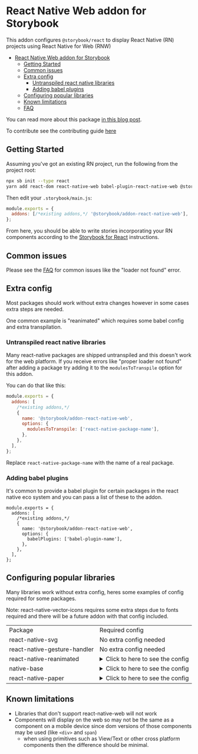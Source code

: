 # React Native Web addon for Storybook

This addon configures `@storybook/react` to display React Native (RN) projects using React Native for Web (RNW)

- [React Native Web addon for Storybook](#react-native-web-addon-for-storybook)
  - [Getting Started](#getting-started)
  - [Common issues](#common-issues)
  - [Extra config](#extra-config)
    - [Untranspiled react native libraries](#untranspiled-react-native-libraries)
    - [Adding babel plugins](#adding-babel-plugins)
  - [Configuring popular libraries](#configuring-popular-libraries)
  - [Known limitations](#known-limitations)
  - [FAQ](https://github.com/storybookjs/addon-react-native-web/blob/main/FAQ.md)

You can read more about this package [in this blog post](https://www.dannyhwilliams.co.uk/introducing-react-native-web-storybook).

To contribute see the contributing guide [here](https://github.com/storybookjs/addon-react-native-web/blob/main/README.md)

## Getting Started

Assuming you've got an existing RN project, run the following from the project root:

```sh
npx sb init --type react
yarn add react-dom react-native-web babel-plugin-react-native-web @storybook/addon-react-native-web --dev
```

Then edit your `.storybook/main.js`:

```js
module.exports = {
  addons: [/*existing addons,*/ '@storybook/addon-react-native-web'],
};
```

From here, you should be able to write stories incorporating your RN components according to
the [Storybook for React](https://storybook.js.org/docs/react/get-started/introduction) instructions.

## Common issues

Please see the [FAQ](https://github.com/storybookjs/addon-react-native-web/blob/main/FAQ.md) for common issues like the "loader not found" error.

## Extra config

Most packages should work without extra changes however in some cases extra steps are needed.

One common example is "reanimated" which requires some babel config and extra transpilation.

### Untranspiled react native libraries

Many react-native packages are shipped untranspiled and this doesn't work for the web platform. If you receive errors like "proper loader not found" after adding a package try adding it to the `modulesToTranspile` option for this addon.

You can do that like this:

```js
module.exports = {
  addons: [
    /*existing addons,*/
    {
      name: '@storybook/addon-react-native-web',
      options: {
        modulesToTranspile: ['react-native-package-name'],
      },
    },
  ],
};
```

Replace `react-native-package-name` with the name of a real package.

### Adding babel plugins

It's common to provide a babel plugin for certain packages in the react native eco system and you can pass a list of these
to the addon.

```
module.exports = {
  addons: [
    /*existing addons,*/
    {
      name: '@storybook/addon-react-native-web',
      options: {
        babelPlugins: ['babel-plugin-name'],
      },
    },
  ],
};
```

## Configuring popular libraries

Many libraries work without extra config, heres some examples of config required for some packages.

Note: react-native-vector-icons requires some extra steps due to fonts required and there will be a future addon
with that config included.

<table>
<tr>
<td>Package</td> <td>Required config</td>
</tr>

<tr>
<td>react-native-svg</td>
<td>No extra config needed</td>
</tr>

<tr>
<td>react-native-gesture-handler</td>
<td>No extra config needed</td>
</tr>

<tr>
<td>react-native-reanimated</td> 
<td>

<details>
<summary>
Click to here to see the config
</summary>

```js
module.exports = {
  addons: [
    /*existing addons,*/
    {
      name: '@storybook/addon-react-native-web',
      options: {
        modulesToTranspile: ['react-native-reanimated'],
        babelPlugins: ['react-native-reanimated/plugin'],
      },
    },
  ],
};
```

</details>
</td>
</tr>

<tr>
<td>native-base</td>
<td> 
<details>
<summary>
Click to here to see the config
</summary>
Due to the vector icons dependency add the following

```js
module.exports = {
  addons: [
    /*existing addons,*/
    {
      name: '@storybook/addon-react-native-web',
      options: {
        modulesToTranspile: ['react-native-vector-icons'],
      },
    },
  ],
};
```

</details>
</td>
</tr>

<tr>
<td>react-native-paper</td>
<td> 
<details>
<summary>
Click to here to see the config
</summary>
Due to the vector icons dependency add the following

```js
module.exports = {
  addons: [
    /*existing addons,*/
    {
      name: '@storybook/addon-react-native-web',
      options: {
        modulesToTranspile: ['react-native-vector-icons'],
      },
    },
  ],
};
```

</details>
</td>
</tr>

</table>

## Known limitations

- Libraries that don't support react-native-web will not work
- Components will display on the web so may not be the same as a component on a mobile device since dom versions of those components may be used (like `<div>` and `span`)
  - when using primitives such as View/Text or other cross platform components then the difference should be minimal.
